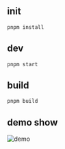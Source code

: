 ## init

```
pnpm install
```

## dev

```
pnpm start
```

## build

```
pnpm build
```

## demo show

![demo](./demo.gif)
